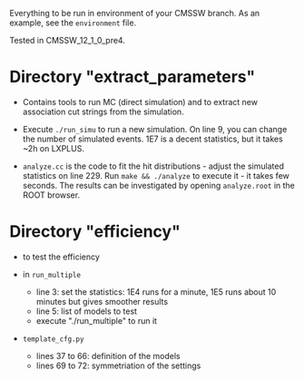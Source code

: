 Everything to be run in environment of your CMSSW branch. As an example, see the `environment` file.

Tested in CMSSW_12_1_0_pre4.



Directory "extract_parameters"
==============================

* Contains tools to run MC (direct simulation) and to extract new association cut strings from the simulation.

* Execute `./run_simu` to run a new simulation. On line 9, you can change the number of simulated events. 1E7 is a decent statistics, but it takes ~2h on LXPLUS.

* `analyze.cc` is the code to fit the hit distributions - adjust the simulated statistics on line 229. Run `make && ./analyze` to execute it - it takes few seconds. The results can be investigated by opening `analyze.root` in the ROOT browser.



Directory "efficiency"
==============================

* to test the efficiency

* in `run_multiple`
  - line 3: set the statistics: 1E4 runs for a minute, 1E5 runs about 10 minutes but gives smoother results
  - line 5: list of models to test
  - execute "./run_multiple" to run it

* `template_cfg.py`
  - lines 37 to 66: definition of the models
  - lines 69 to 72: symmetriation of the settings

